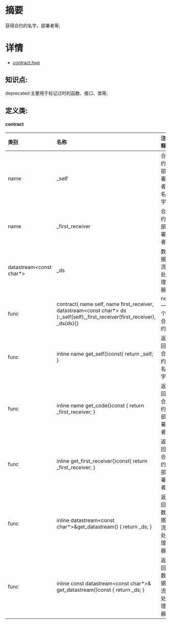 # 摘要
获得合约的名字，部署者等;

# 详情
* [contract.hpp](https://github.com/hanjingo/eosio.cdt/blob/master/libraries/eosiolib/contracts/eosio/contract.hpp)

## 知识点:
 deprecated:主要用于标记过时的函数、接口、类等;
## 定义类:
#### contract
|类别|名称|注释|
|:---|:---|:---|
|name|_self|合约部署者名字|
|name|_first_receiver|合约部署者|
|datastream<const char*>|_ds|数据流处理器|
|func|contract( name self, name first_receiver, datastream<const char*> ds ):_self(self),_first_receiver(first_receiver), _ds(ds){}|new一个合约|
|func|inline name get_self()const{ return _self; }|返回合约名字|
|func|inline name get_code()const { return _first_receiver; }|返回合约部署者|
|func|inline get_first_receiver()const{ return _first_receiver; }|返回合约部署者|
|func|inline datastream<const char*>&get_datastream() { return _ds; }|返回数据流处理器|
|func|inline const datastream<const char*>& get_datastream()const { return _ds; }|返回数据流处理器|

